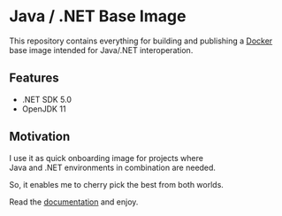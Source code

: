 # Java / .NET Base Image

This repository contains everything for building and publishing a 
[Docker](https://www.docker.com) base image intended for Java/.NET interoperation.

## Features

- .NET SDK 5.0
- OpenJDK 11

## Motivation

I use it as quick onboarding image for projects where  
Java and .NET environments in combination are needed.

So, it enables me to cherry pick the best from both worlds.

Read the [documentation](https://github.com/capjan/java-dotnet-base-image/wiki) and enjoy.
